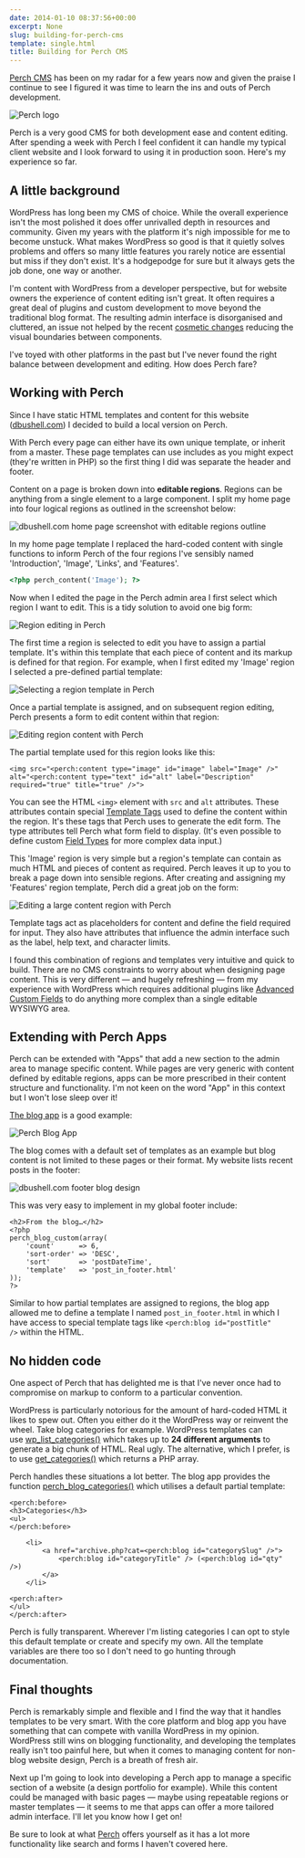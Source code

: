 ```yaml
---
date: 2014-01-10 08:37:56+00:00
excerpt: None
slug: building-for-perch-cms
template: single.html
title: Building for Perch CMS
---
```


[Perch CMS](http://grabaperch.com/) has been on my radar for a few years now and given the praise I continue to see I figured it was time to learn the ins and outs of Perch development.

![Perch logo](/images/2014/01/perch-logo.png)

Perch is a very good CMS for both development ease and content editing. After spending a week with Perch I feel confident it can handle my typical client website and I look forward to using it in production soon. Here's my experience so far.

## A little background

WordPress has long been my CMS of choice. While the overall experience isn't the most polished it does offer unrivalled depth in resources and community. Given my years with the platform it's nigh impossible for me to become unstuck. What makes WordPress so good is that it quietly solves problems and offers so many little features you rarely notice are essential but miss if they don't exist. It's a hodgepodge for sure but it always gets the job done, one way or another.

I'm content with WordPress from a developer perspective, but for website owners the experience of content editing isn't great. It often requires a great deal of plugins and custom development to move beyond the traditional blog format. The resulting admin interface is disorganised and cluttered, an issue not helped by the recent [cosmetic changes](http://wordpress.org/news/2013/12/parker/) reducing the visual boundaries between components.

I've toyed with other platforms in the past but I've never found the right balance between development and editing. How does Perch fare?

## Working with Perch

Since I have static HTML templates and content for this website ([dbushell.com](/)) I decided to build a local version on Perch.

With Perch every page can either have its own unique template, or inherit from a master. These page templates can use includes as you might expect (they're written in PHP) so the first thing I did was separate the header and footer.

Content on a page is broken down into **editable regions**. Regions can be anything from a single element to a large component. I split my home page into four logical regions as outlined in the screenshot below:

![dbushell.com home page screenshot with editable regions outline](/images/2014/01/home-page-regions.png)

In my home page template I replaced the hard-coded content with single functions to inform Perch of the four regions I've sensibly named 'Introduction', 'Image', 'Links', and 'Features'.

````php
<?php perch_content('Image'); ?>
````

Now when I edited the page in the Perch admin area I first select which region I want to edit. This is a tidy solution to avoid one big form:

![Region editing in Perch](/images/2014/01/region-editing.png)

The first time a region is selected to edit you have to assign a partial template. It's within this template that each piece of content and its markup is defined for that region. For example, when I first edited my 'Image' region I selected a pre-defined partial template:

![Selecting a region template in Perch](/images/2014/01/region-template-selection.png)

Once a partial template is assigned, and on subsequent region editing, Perch presents a form to edit content within that region:

![Editing region content with Perch](/images/2014/01/region-content-editing.png)

The partial template used for this region looks like this:

````markup
<img src="<perch:content type="image" id="image" label="Image" />" alt="<perch:content type="text" id="alt" label="Description" required="true" title="true" />">
````

You can see the HTML `<img>` element with `src` and `alt` attributes. These attributes contain special [Template Tags](http://docs.grabaperch.com/docs/content/template-tags/) used to define the content within the region. It's these tags that Perch uses to generate the edit form. The type attributes tell Perch what form field to display. (It's even possible to define custom [Field Types](http://docs.grabaperch.com/docs/field-types/) for more complex data input.)

This 'Image' region is very simple but a region's template can contain as much HTML and pieces of content as required. Perch leaves it up to you to break a page down into sensible regions. After creating and assigning my 'Features' region template, Perch did a great job on the form:

![Editing a large content region with Perch](/images/2014/01/large-region-editing.png)

Template tags act as placeholders for content and define the field required for input. They also have attributes that influence the admin interface such as the label, help text, and character limits.

I found this combination of regions and templates very intuitive and quick to build. There are no CMS constraints to worry about when designing page content. This is very different — and hugely refreshing — from my experience with WordPress which requires additional plugins like [Advanced Custom Fields](http://www.advancedcustomfields.com/) to do anything more complex than a single editable WYSIWYG area.

## Extending with Perch Apps

Perch can be extended with "Apps" that add a new section to the admin area to manage specific content. While pages are very generic with content defined by editable regions, apps can be more prescribed in their content structure and functionality. I'm not keen on the word "App" in this context but I won't lose sleep over it!

[The blog app](http://grabaperch.com/add-ons/apps/blog) is a good example:

![Perch Blog App](/images/2014/01/blog-app.png)

The blog comes with a default set of templates as an example but blog content is not limited to these pages or their format. My website lists recent posts in the footer:

![dbushell.com footer blog design](/images/2014/01/footer-blog-design.png)

This was very easy to implement in my global footer include:

````markup
<h2>From the blog…</h2>
<?php
perch_blog_custom(array(
    'count'      => 6,
    'sort-order' => 'DESC',
    'sort'       => 'postDateTime',
    'template'   => 'post_in_footer.html'
));
?>
````

Similar to how partial templates are assigned to regions, the blog app allowed me to define a template I named `post_in_footer.html` in which I have access to special template tags like `<perch:blog id="postTitle" />` within the HTML.

## No hidden code

One aspect of Perch that has delighted me is that I've never once had to compromise on markup to conform to a particular convention.

WordPress is particularly notorious for the amount of hard-coded HTML it likes to spew out. Often you either do it the WordPress way or reinvent the wheel. Take blog categories for example. WordPress templates can use [wp_list_categories()](http://codex.wordpress.org/Template_Tags/wp_list_categories) which takes up to **24 different arguments** to generate a big chunk of HTML. Real ugly. The alternative, which I prefer, is to use [get_categories()](http://codex.wordpress.org/Function_Reference/get_categories) which returns a PHP array.

Perch handles these situations a lot better. The blog app provides the function [perch_blog_categories()](http://docs.grabaperch.com/docs/blog/page-functions/perch-blog-categories/) which utilises a default partial template:

````markup
<perch:before>
<h3>Categories</h3>
<ul>
</perch:before>

    <li>
        <a href="archive.php?cat=<perch:blog id="categorySlug" />">
            <perch:blog id="categoryTitle" /> (<perch:blog id="qty" />)
        </a>
    </li>

<perch:after>
</ul>
</perch:after>
````

Perch is fully transparent. Wherever I'm listing categories I can opt to style this default template or create and specify my own. All the template variables are there too so I don't need to go hunting through documentation.

## Final thoughts

Perch is remarkably simple and flexible and I find the way that it handles templates to be very smart. With the core platform and blog app you have something that can compete with vanilla WordPress in my opinion. WordPress still wins on blogging functionality, and developing the templates really isn't too painful here, but when it comes to managing content for non-blog website design, Perch is a breath of fresh air.

Next up I'm going to look into developing a Perch app to manage a specific section of a website (a design portfolio for example). While this content could be managed with basic pages — maybe using repeatable regions or master templates — it seems to me that apps can offer a more tailored admin interface. I'll let you know how I get on!

Be sure to look at what [Perch](https://grabaperch.com/) offers yourself as it has a lot more functionality like search and forms I haven't covered here.
